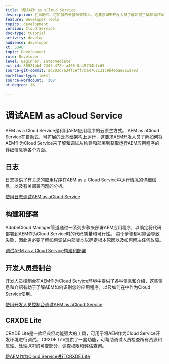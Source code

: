 ```yaml
---
title: 调试AEM as aCloud Service
description: 在自助式、可扩展的云基础架构上，这要求AEM开发人员了解如何了解和调试AEM as a Cloud Service的各个方面，从构建和部署到获取运行AEM应用程序的详细信息。
feature: Developer Tools
topics: development
version: Cloud Service
doc-type: tutorial
activity: develop
audience: developer
kt: 5346
topic: Development
role: Developer
level: Beginner, Intermediate
exl-id: 8092fbb4-234f-472e-a405-8a45734b7c65
source-git-commit: ad203d7a34f5eff7de4768131c9b4ebae261da93
workflow-type: tm+mt
source-wordcount: '308'
ht-degree: 1%

---
```


# 调试AEM as aCloud Service

AEM as a Cloud Service是利用AEM应用程序的云原生方式。 AEM as aCloud Service在自助式、可扩展的云基础架构上运行，这要求AEM开发人员了解如何将AEM作为Cloud Service来了解和调试从构建和部署到获取运行AEM应用程序的详细信息等各个方面。

## 日志

日志提供了有关您的应用程序在AEM as a Cloud Service中运行情况的详细信息，以及有关部署问题的分析。

[使用日志调试AEM as aCloud Service](./logs.md)

## 构建和部署

AdobeCloud Manager管道通过一系列步骤来部署AEM应用程序，以确定将代码部署到AEM作为Cloud Service时的代码质量和可行性。 每个步骤都可能会导致失败，因此务必要了解如何调试内部版本以确定根本原因以及如何解决任何故障。

[调试AEM as a Cloud Service构建和部署](./build-and-deployment.md)

## 开发人员控制台

开发人员控制台在AEM作为Cloud Service环境中提供了各种信息和介绍，这些信息和介绍有助于了解AEM如何识别您的应用程序，以及如何在中作为Cloud Service使用。

[使用开发人员控制台调试AEM as aCloud Service](./developer-console.md)

## CRXDE Lite

CRXDE Lite是一款经典但功能强大的工具，可用于将AEM作为Cloud Service开发环境进行调试。 CRXDE Lite提供了一套功能，可帮助调试人员检查所有资源和属性、处理JCR的可变部分、调查权限和评估查询。

[将AEM作为Cloud Service进行CRXDE Lite](./crxde-lite.md)
